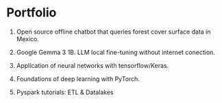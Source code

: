 # Portfolio


01. Open source offline chatbot that queries forest cover surface data in Mexico.

02. Google Gemma 3 1B. LLM local fine-tuning without internet conection.

03. Application of neural networks with tensorflow/Keras.

04. Foundations of deep learning with PyTorch.

05. Pyspark tutorials: ETL & Datalakes
